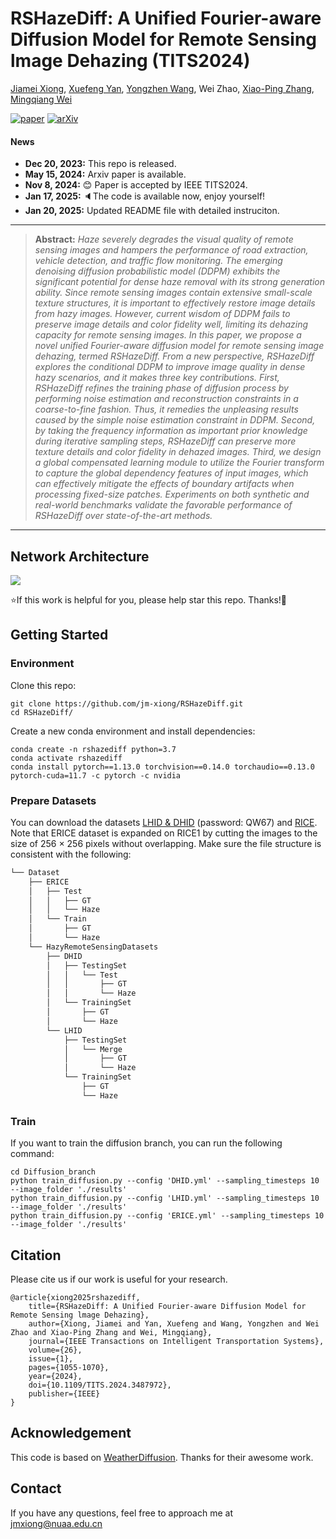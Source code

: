 # RSHazeDiff: A Unified Fourier-aware Diffusion Model for Remote Sensing lmage Dehazing (TITS2024)

[Jiamei Xiong](https://scholar.google.com/citations?user=-epzM98AAAAJ&hl=en), [Xuefeng Yan](https://scholar.google.com/citations?hl=en&user=C_sZsC0AAAAJ&view_op=list_works&sortby=pubdate), [Yongzhen Wang](https://scholar.google.com/citations?hl=en&user=fLeZQYkAAAAJ), Wei Zhao, [Xiao-Ping Zhang](https://scholar.google.ca/citations?hl=en&user=1fzb_z8AAAAJ&view_op=list_works&sortby=pubdate), [Mingqiang Wei](https://scholar.google.com/citations?user=TdrJj8MAAAAJ&hl=en&oi=ao)

[![paper](https://img.shields.io/badge/paper-TITS2024-blue)](https://ieeexplore.ieee.org/document/10747754)
[![arXiv](https://img.shields.io/badge/arXiv-2405.09083-red)](https://arxiv.org/abs/2405.09083)

#### News
- **Dec 20, 2023:** This repo is released. 
- **May 15, 2024:** Arxiv paper is available.
- **Nov 8, 2024:** 😊 Paper is accepted by IEEE TITS2024. 
- **Jan 17, 2025:** 🔈The code is available now, enjoy yourself!
- **Jan 20, 2025:** Updated README file with detailed instruciton.

<hr />

> **Abstract:** *Haze severely degrades the visual quality of remote sensing images and hampers the performance of road extraction, vehicle detection, and traffic flow monitoring. The emerging denoising diffusion probabilistic model (DDPM) exhibits the significant potential for dense haze removal with its strong generation ability. Since remote sensing images contain extensive small-scale texture structures, it is important to effectively restore image details from hazy images. However, current wisdom of DDPM fails to preserve image details and color fidelity well, limiting its dehazing capacity for remote sensing images. In this paper, we propose a novel unified Fourier-aware diffusion model for remote sensing image dehazing, termed RSHazeDiff. From a new perspective, RSHazeDiff explores the conditional DDPM to improve image quality in dense hazy scenarios, and it makes three key contributions. First, RSHazeDiff refines the training phase of diffusion process by performing noise estimation and reconstruction constraints in a coarse-to-fine fashion. Thus, it remedies the unpleasing results caused by the simple noise estimation constraint in DDPM. Second, by taking the frequency information as important prior knowledge during iterative sampling steps, RSHazeDiff can preserve more texture details and color fidelity in dehazed images. Third, we design a global compensated learning module to utilize the Fourier transform to capture the global dependency features of input images, which can effectively mitigate the effects of boundary artifacts when processing fixed-size patches. Experiments on both synthetic and real-world benchmarks validate the favorable performance of RSHazeDiff over state-of-the-art methods.* 
<hr />

## Network Architecture
<img src = "https://imgur.la/images/2025/01/20/Overview.jpg"> 

⭐If this work is helpful for you, please help star this repo. Thanks!🤗

## Getting Started
### Environment
Clone this repo:

```
git clone https://github.com/jm-xiong/RSHazeDiff.git
cd RSHazeDiff/
```

Create a new conda environment and install dependencies:

```
conda create -n rshazediff python=3.7
conda activate rshazediff
conda install pytorch==1.13.0 torchvision==0.14.0 torchaudio==0.13.0 pytorch-cuda=11.7 -c pytorch -c nvidia
```

### Prepare Datasets
You can download the datasets [LHID & DHID](https://pan.baidu.com/s/13aW-khZZcLF3_1ax4H8GXQ?pwd=QW67) (password: QW67) and [RICE](https://drive.google.com/file/d/1CricZtIj28BGFvkD_x-W8fSexPiDtgHk/view). Note that ERICE dataset is expanded on RICE1 by cutting the images to the size of 256 × 256 pixels without overlapping. Make sure the file structure is consistent with the following:

```python
└── Dataset
    ├── ERICE
    │   ├── Test
    │   │   ├── GT
    │   │   └── Haze
    │   └── Train
    │       ├── GT
    │       └── Haze
    └── HazyRemoteSensingDatasets
        ├── DHID
        │   ├── TestingSet
        │   │   └── Test
        │   │       ├── GT
        │   │       └── Haze
        │   └── TrainingSet
        │       ├── GT
        │       └── Haze
        └── LHID
            ├── TestingSet
            │   └── Merge
            │       ├── GT
            │       └── Haze
            └── TrainingSet
                ├── GT
                └── Haze
```

### Train
If you want to train the diffusion branch, you can run the following command:
```
cd Diffusion_branch
python train_diffusion.py --config 'DHID.yml' --sampling_timesteps 10 --image_folder './results'
python train_diffusion.py --config 'LHID.yml' --sampling_timesteps 10 --image_folder './results'
python train_diffusion.py --config 'ERICE.yml' --sampling_timesteps 10 --image_folder './results'
```

## Citation
Please cite us if our work is useful for your research.

    @article{xiong2025rshazediff,
        title={RSHazeDiff: A Unified Fourier-aware Diffusion Model for Remote Sensing lmage Dehazing}, 
        author={Xiong, Jiamei and Yan, Xuefeng and Wang, Yongzhen and Wei Zhao and Xiao-Ping Zhang and Wei, Mingqiang},
        journal={IEEE Transactions on Intelligent Transportation Systems},
        volume={26},
        issue={1},
        pages={1055-1070},
        year={2024},
        doi={10.1109/TITS.2024.3487972},
        publisher={IEEE}
    }

## Acknowledgement

This code is based on [WeatherDiffusion](https://github.com/IGITUGraz/WeatherDiffusion). Thanks for their awesome work.

## Contact

If you have any questions, feel free to approach me at jmxiong@nuaa.edu.cn
